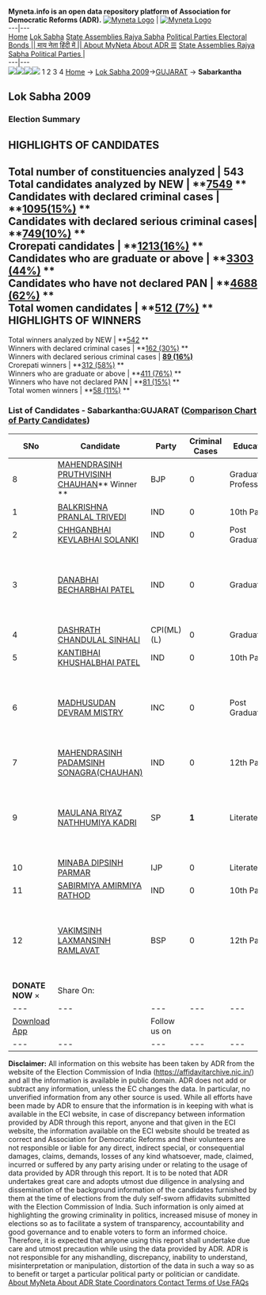 **Myneta.info is an open data repository platform of Association for Democratic Reforms (ADR).**
[![Myneta Logo](https://www.myneta.info/lib/img/myneta-logo.png)](https://www.myneta.info/) | [![Myneta Logo](https://www.myneta.info/lib/img/adr-logo.png)](https://adrindia.org)  
---|---  
[Home](https://www.myneta.info/) [Lok Sabha](https://www.myneta.info/#ls "Lok Sabha") [ State Assemblies ](https://www.myneta.info/#sa "State Assemblies") [Rajya Sabha](https://www.myneta.info/#rs "Rajya Sabha") [Political Parties ](https://www.myneta.info/party "Political Parties") [ Electoral Bonds ](https://www.myneta.info/electoral_bonds "Electoral Bonds") [ || माय नेता हिंदी में || ](https://translate.google.co.in/translate?prev=hp&hl=en&js=y&u=www.myneta.info&sl=en&tl=hi&history_state0=) [ About MyNeta ](https://adrindia.org/content/about-myneta) [ About ADR ](https://adrindia.org/about-adr/who-we-are) [☰](javascript:void\(0\))
[ State Assemblies ](https://www.myneta.info/#sa "State Assemblies") [ Rajya Sabha ](https://www.myneta.info/#rs "Rajya Sabha") [ Political Parties ](https://www.myneta.info/party "Political Parties")
|   
---|---  
![](https://www.myneta.info/lib/img/banner/banner-1.png)![](https://www.myneta.info/lib/img/banner/banner-2.png)![](https://www.myneta.info/lib/img/banner/banner-3.png)![](https://www.myneta.info/lib/img/banner/banner-4.png)
1  2  3  4 
[Home](https://www.myneta.info/) → [Lok Sabha 2009](https://www.myneta.info/ls2009/)→[GUJARAT](https://www.myneta.info/ls2009/index.php?action=show_constituencies&state_id=6) → **Sabarkantha**
### 
## Lok Sabha 2009
###  Election Summary 
HIGHLIGHTS OF CANDIDATES  
---  
Total number of constituencies analyzed |  543   
Total candidates analyzed by NEW | **[7549](https://www.myneta.info/ls2009/index.php?action=summary&subAction=candidates_analyzed&sort=candidate#summary) **  
Candidates with declared criminal cases | **[1095(15%)](https://www.myneta.info/ls2009/index.php?action=summary&subAction=crime&sort=candidate#summary) **  
Candidates with declared serious criminal cases| **[749(10%)](https://www.myneta.info/ls2009/index.php?action=summary&subAction=serious_crime&sort=candidate#summary) **  
Crorepati candidates | **[1213(16%)](https://www.myneta.info/ls2009/index.php?action=summary&subAction=crorepati&sort=candidate#summary) **  
Candidates who are graduate or above | **[3303 (44%)](https://www.myneta.info/ls2009/index.php?action=summary&subAction=education&sort=candidate#summary) **  
Candidates who have not declared PAN | **[4688 (62%)](https://www.myneta.info/ls2009/index.php?action=summary&subAction=without_pan&sort=candidate#summary) **  
Total women candidates | **[512 (7%)](https://www.myneta.info/ls2009/index.php?action=summary&subAction=women_candidate&sort=candidate#summary) **  
HIGHLIGHTS OF WINNERS  
---  
Total winners analyzed by NEW | **[542](https://www.myneta.info/ls2009/index.php?action=summary&subAction=winner_analyzed&sort=candidate#summary) **  
Winners with declared criminal cases | **[162 (30%)](https://www.myneta.info/ls2009/index.php?action=summary&subAction=winner_crime&sort=candidate#summary) **  
Winners with declared serious criminal cases | **[89 (16%)](https://www.myneta.info/ls2009/index.php?action=summary&subAction=winner_serious_crime&sort=candidate#summary)**  
Crorepati winners | **[312 (58%)](https://www.myneta.info/ls2009/index.php?action=summary&subAction=winner_crorepati&sort=candidate#summary) **  
Winners who are graduate or above | **[411 (76%)](https://www.myneta.info/ls2009/index.php?action=summary&subAction=winner_education&sort=candidate#summary) **  
Winners who have not declared PAN | **[81 (15%)](https://www.myneta.info/ls2009/index.php?action=summary&subAction=winner_without_pan&sort=candidate#summary) **  
Total women winners | **[58 (11%)](https://www.myneta.info/ls2009/index.php?action=summary&subAction=winner_women&sort=candidate#summary) **  
### List of Candidates - Sabarkantha:GUJARAT ([Comparison Chart of Party Candidates](https://www.myneta.info/ls2009/comparisonchart.php?constituency_id=270))
SNo | Candidate| Party| Criminal Cases| Education| Age| Total Assets| Liabilities  
---|---|---|---|---|---|---|---  
8  | [MAHENDRASINH PRUTHVISINH CHAUHAN](https://www.myneta.info/ls2009/candidate.php?candidate_id=2136)** Winner ** | BJP | 0 | Graduate Professional| 55 | Rs 88,42,370 ~ 88 Lacs+ | Rs 1,61,190 ~ 1 Lacs+  
1  | [BALKRISHNA PRANLAL TRIVEDI](https://www.myneta.info/ls2009/candidate.php?candidate_id=2529) | IND | 0 | 10th Pass| 71 | Rs 3,81,000 ~ 3 Lacs+ | Rs 0 ~   
2  | [CHHGANBHAI KEVLABHAI SOLANKI](https://www.myneta.info/ls2009/candidate.php?candidate_id=2526) | IND | 0 | Post Graduate| 63 | Rs 26,54,300 ~ 26 Lacs+ | Rs 2,00,000 ~ 2 Lacs+  
3  | [DANABHAI BECHARBHAI PATEL](https://www.myneta.info/ls2009/candidate.php?candidate_id=2368) | IND | 0 | Graduate| 65 | ![](https://myneta.info/image_v2.php?myneta_folder=ls2009&candidate_id=2368&col=ta) | ![](https://myneta.info/image_v2.php?myneta_folder=ls2009&candidate_id=2368&col=lia)  
4  | [DASHRATH CHANDULAL SINHALI](https://www.myneta.info/ls2009/candidate.php?candidate_id=2525) | CPI(ML)(L) | 0 | Graduate| 55 | Rs 18,92,600 ~ 18 Lacs+ | Rs 0 ~   
5  | [KANTIBHAI KHUSHALBHAI PATEL](https://www.myneta.info/ls2009/candidate.php?candidate_id=2369) | IND | 0 | 10th Pass| 72 | Rs 18,15,610 ~ 18 Lacs+ | Rs 3,68,249 ~ 3 Lacs+  
6  | [MADHUSUDAN DEVRAM MISTRY](https://www.myneta.info/ls2009/candidate.php?candidate_id=2138) | INC | 0 | Post Graduate| 63 | ![](https://myneta.info/image_v2.php?myneta_folder=ls2009&candidate_id=2138&col=ta) | ![](https://myneta.info/image_v2.php?myneta_folder=ls2009&candidate_id=2138&col=lia)  
7  | [MAHENDRASINH PADAMSINH SONAGRA(CHAUHAN)](https://www.myneta.info/ls2009/candidate.php?candidate_id=2527) | IND | 0 | 12th Pass| 36 | Rs 6,89,000 ~ 6 Lacs+ | Rs 0 ~   
9  | [MAULANA RIYAZ NATHHUMIYA KADRI](https://www.myneta.info/ls2009/candidate.php?candidate_id=2523) | SP | **1** | Literate| 46 | ![](https://myneta.info/image_v2.php?myneta_folder=ls2009&candidate_id=2523&col=ta) | ![](https://myneta.info/image_v2.php?myneta_folder=ls2009&candidate_id=2523&col=lia)  
10  | [MINABA DIPSINH PARMAR](https://www.myneta.info/ls2009/candidate.php?candidate_id=2524) | IJP | 0 | Literate| 30 | Rs 4,40,000 ~ 4 Lacs+ | Rs 0 ~   
11  | [SABIRMIYA AMIRMIYA RATHOD](https://www.myneta.info/ls2009/candidate.php?candidate_id=2372) | IND | 0 | 10th Pass| 51 | Rs 2,98,650 ~ 2 Lacs+ | Rs 0 ~   
12  | [VAKIMSINH LAXMANSINH RAMLAVAT](https://www.myneta.info/ls2009/candidate.php?candidate_id=2371) | BSP | 0 | 12th Pass| 31 | ![](https://myneta.info/image_v2.php?myneta_folder=ls2009&candidate_id=2371&col=ta) | ![](https://myneta.info/image_v2.php?myneta_folder=ls2009&candidate_id=2371&col=lia)  
|  **DONATE NOW** × |  Share On:  | [](https://api.whatsapp.com/send?text=https%3A%2F%2Fmyneta.info%2Fpunjab2022%2Findex.php%3Faction%3Dshow_constituencies%26state_id%3D19) | [](https://www.facebook.com/sharer/sharer.php?u=https%3A%2F%2Fmyneta.info%2Fpunjab2022%2Findex.php%3Faction%3Dshow_constituencies%26state_id%3D19) | [](https://twitter.com/share?url=https%3A%2F%2Fmyneta.info%2Fpunjab2022%2Findex.php%3Faction%3Dshow_constituencies%26state_id%3D19)  
---|---|---|---|---  
| [ Download App ](https://play.google.com/store/apps/details?id=com.webrosoft.myneta1&pcampaignid=pcampaignidMKT-Other-global-all-co-prtnr-py-PartBadge-Mar2515-1) | [](https://play.google.com/store/apps/details?id=com.webrosoft.myneta1&pcampaignid=pcampaignidMKT-Other-global-all-co-prtnr-py-PartBadge-Mar2515-1) |  Follow us on  | [](https://www.facebook.com/adrindia.org/) | [](https://twitter.com/adrspeaks) | [](https://groups.google.com/g/national-election-watch?hl=en&pli=1) | [](https://www.instagram.com/adrspeaks/) | [](https://www.youtube.com/user/adrspeaks) | [](https://sharechat.com/profile/adrspeaks)  
---|---|---|---|---|---|---|---|---  
**Disclaimer:** All information on this website has been taken by ADR from the website of the Election Commission of India (https://affidavitarchive.nic.in/) and all the information is available in public domain. ADR does not add or subtract any information, unless the EC changes the data. In particular, no unverified information from any other source is used. While all efforts have been made by ADR to ensure that the information is in keeping with what is available in the ECI website, in case of discrepancy between information provided by ADR through this report, anyone and that given in the ECI website, the information available on the ECI website should be treated as correct and Association for Democratic Reforms and their volunteers are not responsible or liable for any direct, indirect special, or consequential damages, claims, demands, losses of any kind whatsoever, made, claimed, incurred or suffered by any party arising under or relating to the usage of data provided by ADR through this report. It is to be noted that ADR undertakes great care and adopts utmost due diligence in analysing and dissemination of the background information of the candidates furnished by them at the time of elections from the duly self-sworn affidavits submitted with the Election Commission of India. Such information is only aimed at highlighting the growing criminality in politics, increased misuse of money in elections so as to facilitate a system of transparency, accountability and good governance and to enable voters to form an informed choice. Therefore, it is expected that anyone using this report shall undertake due care and utmost precaution while using the data provided by ADR. ADR is not responsible for any mishandling, discrepancy, inability to understand, misinterpretation or manipulation, distortion of the data in such a way so as to benefit or target a particular political party or politician or candidate. 
[ About MyNeta ](https://adrindia.org/content/about-myneta) [ About ADR ](https://adrindia.org/about-adr/who-we-are) [ State Coordinators ](https://adrindia.org/about-adr/state-coordinators) [ Contact ](https://adrindia.org/contact-us) [ Terms of Use ](https://adrindia.org/content/adr-terms-use) [ FAQs ](https://adrindia.org/content/faqs)
